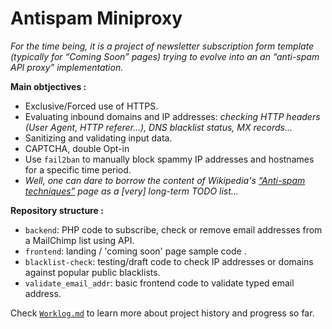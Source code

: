 
# Antispam Miniproxy

_For the time being, it is a project of newsletter subscription form template (typically for “Coming Soon” pages) trying to evolve into an an “anti-spam API proxy” implementation._

**Main obtjectives :**
- Exclusive/Forced use of HTTPS.
- Evaluating inbound domains and IP addresses: _checking HTTP headers (User Agent, HTTP referer…), DNS blacklist status, MX records…_
- Sanitizing and validating input data.
- CAPTCHA, double Opt-in
- Use `fail2ban` to manually block spammy IP addresses and hostnames for a specific time period.
- _Well, one can dare to borrow the content of Wikipedia's [“Anti-spam techniques”](https://en.wikipedia.org/wiki/Anti-spam_techniques) page as a [very] long-term TODO list..._

**Repository structure :**
- `backend`: PHP code to subscribe, check or remove email addresses from a MailChimp list using API.
- `frontend`: landing / 'coming soon' page sample code .
- `blacklist-check`: testing/draft code to check IP addresses or domains against popular public blacklists.
- `validate_email_addr`: basic frontend code to validate typed email address.

Check [`Worklog.md`](WorkLog.md) to learn more about project history and progress so far.
